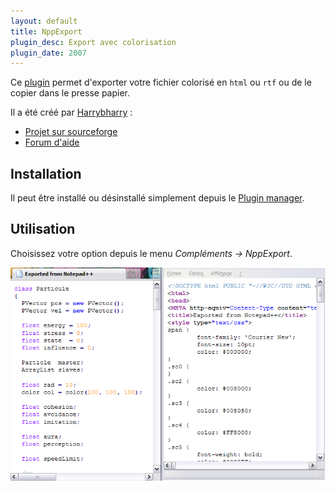 ```yaml
---
layout: default
title: NppExport
plugin_desc: Export avec colorisation
plugin_date: 2007
---
```

Ce [plugin](../plugins.md) permet d'exporter votre fichier colorisé en `html` ou `rtf` ou de le copier dans le presse papier.

Il a été créé par [Harrybharry](http://sourceforge.net/users/jsleroy) :

- [Projet sur sourceforge](http://sourceforge.net/projects/nppftp)
- [Forum d'aide](http://sourceforge.net/apps/phpbb/nppftp)

## Installation

Il peut être installé ou désinstallé simplement depuis le [Plugin manager](plugin-manager.md).

## Utilisation

Choisissez votre option depuis le menu *Compléments -> NppExport*.

![Texte exporté et code source du fichier html.](/images/notepadpp_export.png)
